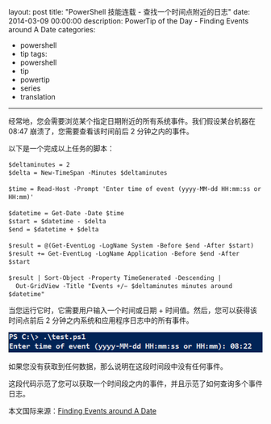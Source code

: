 ﻿layout: post
title: "PowerShell 技能连载 - 查找一个时间点附近的日志"
date: 2014-03-09 00:00:00
description: PowerTip of the Day - Finding Events around A Date
categories:
- powershell
- tip
tags:
- powershell
- tip
- powertip
- series
- translation
---
经常地，您会需要浏览某个指定日期附近的所有系统事件。我们假设某台机器在 08:47 崩溃了，您需要查看该时间前后 2 分钟之内的事件。

以下是一个完成以上任务的脚本：

    $deltaminutes = 2
    $delta = New-TimeSpan -Minutes $deltaminutes
    
    $time = Read-Host -Prompt 'Enter time of event (yyyy-MM-dd HH:mm:ss or HH:mm)'
    
    $datetime = Get-Date -Date $time
    $start = $datetime - $delta
    $end = $datetime + $delta
    
    $result = @(Get-EventLog -LogName System -Before $end -After $start)
    $result += Get-EventLog -LogName Application -Before $end -After $start 
    
    $result | Sort-Object -Property TimeGenerated -Descending |
      Out-GridView -Title "Events +/− $deltaminutes minutes around $datetime" 
    
当您运行它时，它需要用户输入一个时间或日期 + 时间值。然后，您可以获得该时间点前后 2 分钟之内系统和应用程序日志中的所有事件。

![](/img/2014-03-09-finding-events-around-a-date-001.png)

如果您没有获取到任何数据，那么说明在这段时间段中没有任何事件。

这段代码示范了您可以获取一个时间段之内的事件，并且示范了如何查询多个事件日志。

<!--more-->
本文国际来源：[Finding Events around A Date](http://powershell.com/cs/blogs/tips/archive/2014/03/09/finding-events-around-a-date.aspx)
